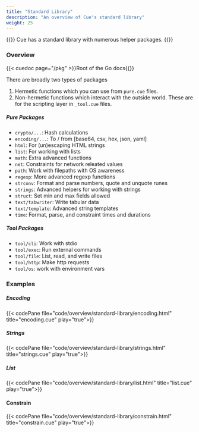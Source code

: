 ```yaml
---
title: "Standard Library"
description: "An overview of Cue's standard library"
weight: 25
---
```


{{<lead>}}
Cue has a standard library with numerous helper packages.
{{</lead>}}


### Overview

{{< cuedoc page="/pkg" >}}Root of the Go docs{{</cuedoc>}}

There are broadly two types of packages

1. Hermetic functions which you can use from `pure.cue` files.
2. Non-hermetic functions which interact with the outside world. These are for the scripting layer in `_tool.cue` files.

##### Pure Packages

- `crypto/...`: Hash calculations
- `encoding/...`: To / from [base64, csv, hex, json, yaml]
- `html`: For (un)escaping HTML strings
- `list`: For working with lists
- `math`: Extra advanced functions
- `net`: Constraints for network releated values
- `path`: Work with filepaths with OS awareness
- `regexp`: More advanced regexp functions
- `strconv`: Format and parse numbers, quote and unquote runes
- `strings`: Advanced helpers for working with strings
- `struct`: Set min and max fields allowed
- `text/tabwriter`: Write tabular data
- `text/template`: Advanced string templates
- `time`: Format, parse, and constraint times and durations

##### Tool Packages

- `tool/cli`: Work with stdio
- `tool/exec`: Run external commands
- `tool/file`: List, read, and write files
- `tool/http`: Make http requests
- `tool/os`: work with environment vars


### Examples

##### Encoding

{{< codePane file="code/overview/standard-library/encoding.html" title="encoding.cue" play="true">}}

##### Strings

{{< codePane file="code/overview/standard-library/strings.html" title="strings.cue" play="true">}}

##### List

{{< codePane file="code/overview/standard-library/list.html" title="list.cue" play="true">}}

#### Constrain

{{< codePane file="code/overview/standard-library/constrain.html" title="constrain.cue" play="true">}}

